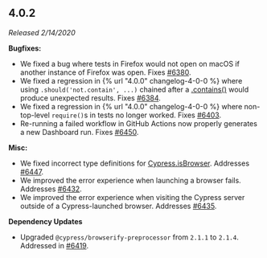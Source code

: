 ## 4.0.2

*Released 2/14/2020*

**Bugfixes:**

- We fixed a bug where tests in Firefox would not open on macOS if another instance of Firefox was open. Fixes [#6380](https://github.com/cypress-io/cypress/issues/6380).
- We fixed a regression in {% url "4.0.0" changelog-4-0-0 %} where using `.should('not.contain', ...)` chained after a [.contains()](/api/commands/contains) would produce unexpected results. Fixes [#6384](https://github.com/cypress-io/cypress/issues/6384).
- We fixed a regression in {% url "4.0.0" changelog-4-0-0 %} where non-top-level `require()`s in tests no longer worked. Fixes [#6403](https://github.com/cypress-io/cypress/issues/6403).
- Re-running a failed workflow in GitHub Actions now properly generates a new Dashboard run. Fixes [#6450](https://github.com/cypress-io/cypress/issues/6450).

**Misc:**

- We fixed incorrect type definitions for [Cypress.isBrowser](/api/cypress-api/isbrowser). Addresses [#6447](https://github.com/cypress-io/cypress/issues/6447).
- We improved the error experience when launching a browser fails. Addresses [#6432](https://github.com/cypress-io/cypress/issues/6432).
- We improved the error experience when visiting the Cypress server outside of a Cypress-launched browser. Addresses [#6435](https://github.com/cypress-io/cypress/issues/6435).

**Dependency Updates**

- Upgraded `@cypress/browserify-preprocessor` from `2.1.1` to `2.1.4`. Addressed in [#6419](https://github.com/cypress-io/cypress/pull/6419).

